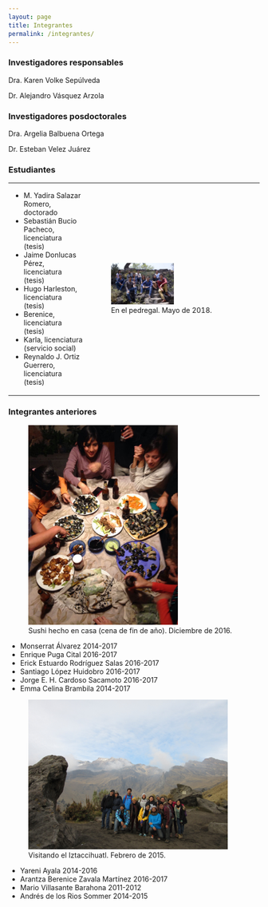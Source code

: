 ```yaml
---
layout: page
title: Integrantes
permalink: /integrantes/
---
```


### Investigadores responsables
Dra. Karen Volke Sepúlveda

Dr. Alejandro Vásquez Arzola

### Investigadores posdoctorales
Dra. Argelia Balbuena Ortega

Dr. Esteban Velez Juárez

### Estudiantes
<table>
  <tr>
    <td>
 

<ul>
  <li>M. Yadira Salazar Romero, doctorado</li>
 <li>Sebastián Bucio Pacheco, licenciatura (tesis)</li>
 <li>Jaime Donlucas Pérez, licenciatura (tesis)</li>
 <li>Hugo Harleston, licenciatura (tesis)</li>
 <li>Berenice, licenciatura (tesis)</li>
 <li>Karla, licenciatura (servicio social)</li>
 <li>Reynaldo J. Ortiz Guerrero, licenciatura (tesis)</li>
</ul>


</td>
<td>

<figure>
  <img src="/imagenes/Grupo Manipulacion Optica-15.JPG" width="50%">
  <figcaption>En el pedregal. Mayo de 2018.</figcaption>
</figure>
</td>
</tr>
</table>

### Integrantes anteriores

<figure>
  <img src="/imagenes/PHOTO-2016-12-14-23-37-15.jpg" width="300">
  <figcaption>Sushi hecho en casa (cena de fin de año). Diciembre de 2016.</figcaption>
</figure>


* Monserrat Álvarez 2014-2017
* Enrique Puga Cital 2016-2017
* Erick Estuardo Rodríguez Salas 2016-2017
* Santiago López Huidobro 2016-2017
* Jorge E. H. Cardoso Sacamoto 2016-2017
* Emma Celina Brambila 2014-2017

<figure>
  <img src="/imagenes/grupo2015.jpg" width="400">
  <figcaption>Visitando el Iztaccihuatl. Febrero de 2015.</figcaption>
</figure>

* Yareni Ayala 2014-2016
* Arantza Berenice Zavala Martínez 2016-2017
* Mario Villasante Barahona 2011-2012
* Andrés de los Rios Sommer 2014-2015



